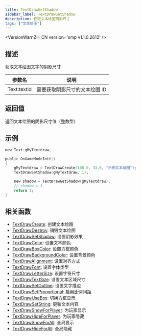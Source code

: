 ```yaml
---
title: TextDrawGetShadow
sidebar_label: TextDrawGetShadow
description: 获取文本绘图阴影尺寸
tags: ["文本绘图"]
---
```


<VersionWarnZH_CN version='omp v1.1.0.2612' />

## 描述

获取文本绘图文字的阴影尺寸

| 参数名      | 说明                          |
| ----------- | ----------------------------- |
| Text:textid | 需要获取阴影尺寸的文本绘图 ID |

## 返回值

返回文本绘图的阴影尺寸值（整数型）

## 示例

```c
new Text:gMyTextdraw;

public OnGameModeInit()
{
    gMyTextdraw = TextDrawCreate(100.0, 33.0, "示例文本绘图");
    TextDrawSetShadow(gMyTextdraw, 1);

    new shadow = TextDrawGetShadow(gMyTextdraw);
    // shadow = 1
    return 1;
}
```

## 相关函数

- [TextDrawCreate](TextDrawCreate): 创建文本绘图
- [TextDrawDestroy](TextDrawDestroy): 销毁文本绘图
- [TextDrawSetShadow](TextDrawSetShadow): 设置阴影效果
- [TextDrawColor](TextDrawColor): 设置文本颜色
- [TextDrawBoxColor](TextDrawBoxColor): 设置方框颜色
- [TextDrawBackgroundColor](TextDrawBackgroundColor): 设置背景颜色
- [TextDrawAlignment](TextDrawAlignment): 设置对齐方式
- [TextDrawFont](TextDrawFont): 设置字体类型
- [TextDrawLetterSize](TextDrawLetterSize): 设置字符尺寸
- [TextDrawTextSize](TextDrawTextSize): 设置文本区域尺寸
- [TextDrawSetOutline](TextDrawSetOutline): 设置文字描边
- [TextDrawSetProportional](TextDrawSetProportional): 启用比例间距
- [TextDrawUseBox](TextDrawUseBox): 切换方框显示
- [TextDrawSetString](TextDrawSetString): 更新文本内容
- [TextDrawShowForPlayer](TextDrawShowForPlayer): 为玩家显示
- [TextDrawHideForPlayer](TextDrawHideForPlayer): 为玩家隐藏
- [TextDrawShowForAll](TextDrawShowForAll): 全局显示
- [TextDrawHideForAll](TextDrawHideForAll): 全局隐藏

